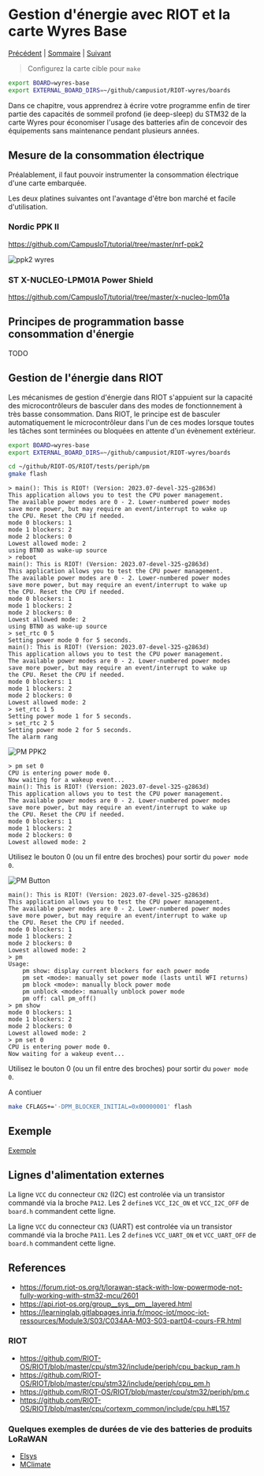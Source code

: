 # Gestion d'énergie avec RIOT et la carte Wyres Base

[Précédent](11.md) | [Sommaire](README.md) |  [Suivant](13.md)

> Configurez la carte cible pour `make`
```bash
export BOARD=wyres-base
export EXTERNAL_BOARD_DIRS=~/github/campusiot/RIOT-wyres/boards
```

Dans ce chapitre, vous apprendrez à écrire votre programme enfin de tirer partie des capacités de sommeil profond (ie deep-sleep) du STM32 de la carte Wyres pour économiser l'usage des batteries afin de concevoir des équipements sans maintenance pendant plusieurs années.

## Mesure de la consommation électrique

Préalablement, il faut pouvoir instrumenter la consommation électrique d'une carte embarquée.

Les deux platines suivantes ont l'avantage d'être bon marché et facile d'utilisation.

### Nordic PPK II

https://github.com/CampusIoT/tutorial/tree/master/nrf-ppk2

![ppk2 wyres](images/wyres-ppk2.png)

### ST X-NUCLEO-LPM01A Power Shield

https://github.com/CampusIoT/tutorial/tree/master/x-nucleo-lpm01a

## Principes de programmation basse consommation d'énergie

TODO

## Gestion de l'énergie dans RIOT

Les mécanismes de gestion d'énergie dans RIOT s'appuient sur la capacité des microcontrôleurs de basculer dans des modes de fonctionnement à très basse consommation. Dans RIOT, le principe est de basculer automatiquement le microcontrôleur dans l'un de ces modes lorsque toutes les tâches sont terminées ou bloquées en attente d'un évènement extérieur.

```bash
export BOARD=wyres-base
export EXTERNAL_BOARD_DIRS=~/github/campusiot/RIOT-wyres/boards

cd ~/github/RIOT-OS/RIOT/tests/periph/pm
gmake flash
```

```
> main(): This is RIOT! (Version: 2023.07-devel-325-g2863d)
This application allows you to test the CPU power management.
The available power modes are 0 - 2. Lower-numbered power modes
save more power, but may require an event/interrupt to wake up
the CPU. Reset the CPU if needed.
mode 0 blockers: 1 
mode 1 blockers: 2 
mode 2 blockers: 0 
Lowest allowed mode: 2
using BTN0 as wake-up source
> reboot
main(): This is RIOT! (Version: 2023.07-devel-325-g2863d)
This application allows you to test the CPU power management.
The available power modes are 0 - 2. Lower-numbered power modes
save more power, but may require an event/interrupt to wake up
the CPU. Reset the CPU if needed.
mode 0 blockers: 1 
mode 1 blockers: 2 
mode 2 blockers: 0 
Lowest allowed mode: 2
using BTN0 as wake-up source
> set_rtc 0 5
Setting power mode 0 for 5 seconds.
main(): This is RIOT! (Version: 2023.07-devel-325-g2863d)
This application allows you to test the CPU power management.
The available power modes are 0 - 2. Lower-numbered power modes
save more power, but may require an event/interrupt to wake up
the CPU. Reset the CPU if needed.
mode 0 blockers: 1 
mode 1 blockers: 2 
mode 2 blockers: 0 
Lowest allowed mode: 2
> set_rtc 1 5
Setting power mode 1 for 5 seconds.
> set_rtc 2 5
Setting power mode 2 for 5 seconds.
The alarm rang
```

![PM PPK2](./images/pm_ppk2-01.png)


```
> pm set 0
CPU is entering power mode 0.
Now waiting for a wakeup event...
main(): This is RIOT! (Version: 2023.07-devel-325-g2863d)
This application allows you to test the CPU power management.
The available power modes are 0 - 2. Lower-numbered power modes
save more power, but may require an event/interrupt to wake up
the CPU. Reset the CPU if needed.
mode 0 blockers: 1 
mode 1 blockers: 2 
mode 2 blockers: 0 
Lowest allowed mode: 2
```

Utilisez le bouton 0 (ou un fil entre des broches) pour sortir du `power mode 0`.

![PM Button](./images/wyres-dev-button.jpg)



```
main(): This is RIOT! (Version: 2023.07-devel-325-g2863d)
This application allows you to test the CPU power management.
The available power modes are 0 - 2. Lower-numbered power modes
save more power, but may require an event/interrupt to wake up
the CPU. Reset the CPU if needed.
mode 0 blockers: 1 
mode 1 blockers: 2 
mode 2 blockers: 0 
Lowest allowed mode: 2
> pm
Usage:
	pm show: display current blockers for each power mode
	pm set <mode>: manually set power mode (lasts until WFI returns)
	pm block <mode>: manually block power mode
	pm unblock <mode>: manually unblock power mode
	pm off: call pm_off()
> pm show
mode 0 blockers: 1 
mode 1 blockers: 2 
mode 2 blockers: 0 
Lowest allowed mode: 2
> pm set 0
CPU is entering power mode 0.
Now waiting for a wakeup event...
```

Utilisez le bouton 0 (ou un fil entre des broches) pour sortir du `power mode 0`.


A contiuer

```bash
make CFLAGS+='-DPM_BLOCKER_INITIAL=0x00000001' flash
```

## Exemple

[Exemple](../tests/low_power_mode/README.md)

## Lignes d'alimentation externes

La ligne `VCC` du connecteur `CN2` (I2C) est controlée via un transistor commandé via la broche `PA12`.
Les 2 `define`s `VCC_I2C_ON` et `VCC_I2C_OFF` de `board.h` commandent cette ligne.


La ligne `VCC` du connecteur `CN3` (UART) est controlée via un transistor commandé via la broche `PA11`.
Les 2 `define`s `VCC_UART_ON` et `VCC_UART_OFF` de `board.h` commandent cette ligne.

  

## References
* https://forum.riot-os.org/t/lorawan-stack-with-low-powermode-not-fully-working-with-stm32-mcu/2601
* https://api.riot-os.org/group__sys__pm__layered.html
* https://learninglab.gitlabpages.inria.fr/mooc-iot/mooc-iot-ressources/Module3/S03/C034AA-M03-S03-part04-cours-FR.html


### RIOT
* https://github.com/RIOT-OS/RIOT/blob/master/cpu/stm32/include/periph/cpu_backup_ram.h
* https://github.com/RIOT-OS/RIOT/blob/master/cpu/stm32/include/periph/cpu_pm.h
* https://github.com/RIOT-OS/RIOT/blob/master/cpu/stm32/periph/pm.c
* https://github.com/RIOT-OS/RIOT/blob/master/cpu/cortexm_common/include/cpu.h#L157

### Quelques exemples de durées de vie des batteries de produits LoRaWAN
* [Elsys](https://www.elsys.se/en/battery-life-calculator/)
* [MClimate](https://mclimate.eu/pages/lorawan-battery-calculator)
